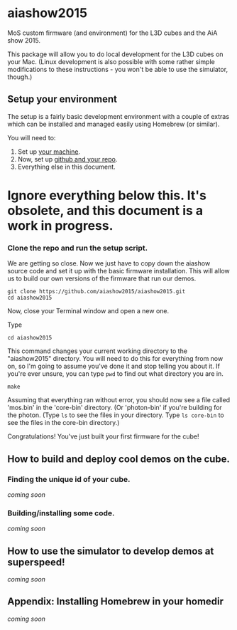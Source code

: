 # aiashow2015
MoS custom firmware (and environment) for the L3D cubes and the AiA show 2015.

This package will allow you to do local development for the L3D cubes
on your Mac. (Linux development is also possible with some rather
simple modifications to these instructions - you won't be able to use
the simulator, though.)

## Setup your environment

The setup is a fairly basic development environment with a couple of
extras which can be installed and managed easily using Homebrew (or
similar).

You will need to:

1. Set up [your machine](docs/machine-setup.md).
2. Now, set up [github and your repo](docs/repo-setup.md).
2. Everything else in this document.


# Ignore everything below this. It's obsolete, and this document is a work in progress.




### Clone the repo and run the setup script.

We are getting so close. Now we just have to copy down the aiashow source code and set it up with the basic firmware installation. This will allow us to build our own versions of the firmware that run our demos.

<pre><code>git clone https://github.com/aiashow2015/aiashow2015.git
cd aiashow2015
</code></pre>

Now, close your Terminal window and open a new one. 

Type <pre><code>cd aiashow2015</code></pre>

This command changes your current working directory to the "aiashow2015" directory. You will need to do this for everything from now on, so I'm going to assume you've done it and stop telling you about it. If you're ever unsure, you can type <code>pwd</code> to find out what directory you are in.

<pre><code>make</code></pre>

Assuming that everything ran without error, you should now see a file called 'mos.bin' in the 'core-bin' directory. (Or 'photon-bin' if you're building for the photon. (Type <code>ls</code> to see the files in your directory. Type <code>ls core-bin</code> to see the files in the core-bin directory.) 

Congratulations! You've just built your first firmware for the cube!

## How to build and deploy cool demos on the cube.

### Finding the unique id of your cube.

_coming soon_

### Building/installing some code.

_coming soon_


## How to use the simulator to develop demos at superspeed!

_coming soon_


## Appendix: Installing Homebrew in your homedir

_coming soon_
